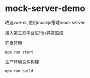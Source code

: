 # mock-server-demo

改造vue-cli,使用mockjs搭建mock server

接入第三方平台进行js异常监控

开发环境

```
npm run start
```

生产环境文件构建

```
npm run build
```